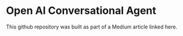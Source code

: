 # Open AI Conversational Agent

This github repository was built as part of a Medium article linked here.